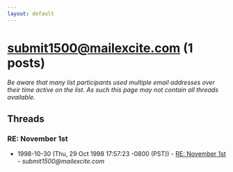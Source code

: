 ```yaml
---
layout: default
---
```


# submit1500@mailexcite.com (1 posts)

_Be aware that many list participants used multiple email addresses over their time active on the list. As such this page may not contain all threads available._

## Threads

### RE:  November 1st
+ 1998-10-30 (Thu, 29 Oct 1998 17:57:23 -0800 (PST)) - [RE:  November 1st](/archive/1998/10/bf67d8e7c3e11ebca2625abb5e6b5541b1f8de8435aaf5cc860885cb441e5f07) - _submit1500@mailexcite.com_

